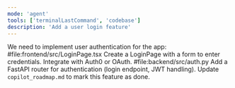 ```yaml
---
mode: 'agent'
tools: ['terminalLastCommand', 'codebase']
description: 'Add a user login feature'
---
```

We need to implement user authentication for the app:
#file:frontend/src/LoginPage.tsx
Create a LoginPage with a form to enter credentials. Integrate with Auth0 or OAuth.
#file:backend/src/auth.py
Add a FastAPI router for authentication (login endpoint, JWT handling).
Update `copilot_roadmap.md` to mark this feature as done.

